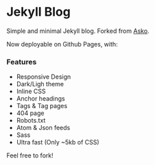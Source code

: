 # Jekyll Blog

Simple and minimal Jekyll blog. 
Forked from [Asko](https://github.com/manuelmazzuola/asko).

Now deployable on Github Pages, with:

### Features

- Responsive Design
- Dark/Ligh theme
- Inline CSS
- Anchor headings
- Tags & Tag pages
- 404 page
- Robots.txt
- Atom & Json feeds
- Sass
- Ultra fast (Only ~5kb of CSS)

Feel free to fork!
